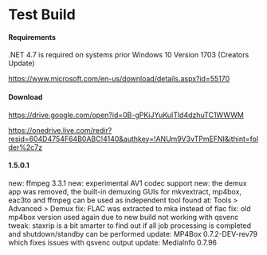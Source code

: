# Test Build

#### Requirements

.NET 4.7 is required on systems prior Windows 10 Version 1703 (Creators Update)

https://www.microsoft.com/en-us/download/details.aspx?id=55170

#### Download

https://drive.google.com/open?id=0B-gPKiJYuKuITld4dzhuTC1WWWM

https://onedrive.live.com/redir?resid=604D4754F64B0ABC!4140&authkey=!ANUm9V3vTPmEFNI&ithint=folder%2c7z

#### 1.5.0.1

new: ffmpeg 3.3.1
new: experimental AV1 codec support
new: the demux app was removed, the built-in demuxing GUIs for mkvextract, mp4box, eac3to and ffmpeg can be used as independent tool found at: Tools > Advanced > Demux
fix: FLAC was extracted to mka instead of flac
fix: old mp4box version used again due to new build not working with qsvenc
tweak: staxrip is a bit smarter to find out if all job processing is completed and shutdown/standby can be performed
update: MP4Box 0.7.2-DEV-rev79 which fixes issues with qsvenc output
update: MediaInfo 0.7.96
